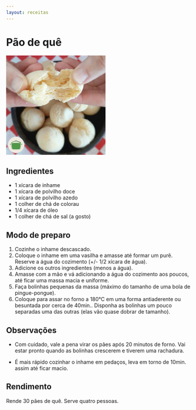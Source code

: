 ```yaml
---
layout: receitas
---
```

# Pão de quê

![Pão de quê](pao_de_que.jpg)

## Ingredientes

* 1 xícara de inhame
* 1 xícara de polvilho doce
* 1 xícara de polvilho azedo
* 1 colher de chá de colorau
* 1/4 xícara de óleo 
* 1 colher de chá de sal (a gosto)

## Modo de preparo

1. Cozinhe o inhame descascado.
2. Coloque o inhame em uma vasilha e amasse até formar um purê. Reserve a água do cozimento (+/- 1/2 xícara de água).
3. Adicione os outros ingredientes (menos a água).
4. Amasse com a mão e vá adicionando a água do cozimento aos poucos, até ficar uma massa macia e uniforme.
5. Faça bolinhas pequenas da massa (máximo do tamanho de uma bola de pingue-pongue).
6. Coloque para assar no forno a 180°C em uma forma antiaderente ou besuntada por cerca de 40min.. Disponha as bolinhas um pouco separadas uma das outras (elas vão quase dobrar de tamanho).

## Observações

* Com cuidado, vale a pena virar os pães após 20 minutos de forno. Vai estar pronto quando as bolinhas crescerem e tiverem uma rachadura.

* É mais rápido cozinhar o inhame em pedaços, leva em torno de 10min. assim até ficar macio.

## Rendimento

Rende 30 pães de quê. Serve quatro pessoas.
